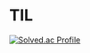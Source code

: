 # TIL

[![Solved.ac Profile](http://mazassumnida.wtf/api/v2/generate_badge?boj=kweonwoo4288)](https://solved.ac/kweonwoo4288/)

